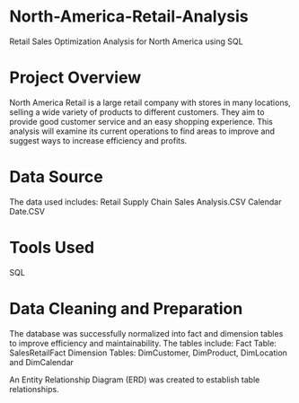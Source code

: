 # North-America-Retail-Analysis
Retail Sales Optimization Analysis for North America using SQL

# Project Overview
North America Retail is a large retail company with stores in many locations, selling a wide variety of products to different customers. They aim to provide good customer service and an easy shopping experience. This analysis will examine its current operations to find areas to improve and suggest ways to increase efficiency and profits.

# Data Source
The data used includes:
  Retail Supply Chain Sales Analysis.CSV
  Calendar Date.CSV

# Tools Used 
SQL

# Data Cleaning and Preparation
The database was successfully normalized into fact and dimension tables to improve efficiency and maintainability. The tables include:
    Fact Table: SalesRetailFact
    Dimension Tables: DimCustomer, DimProduct, DimLocation and DimCalendar

An Entity Relationship Diagram (ERD) was created to establish table relationships.
